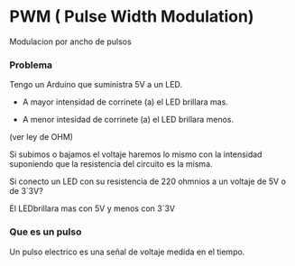 # PWM ( Pulse Width Modulation)
Modulacion por ancho de pulsos

### Problema

Tengo un Arduino que suministra 5V a un LED.

- A mayor intensidad de corrinete (a) el LED brillara mas.

- A menor intesidad de corrinete (a) el LED brillara menos.

(ver ley de OHM)

Si subimos o bajamos el voltaje haremos lo mismo con la intensidad suponiendo que la resistencia del circuito es la misma.

Si conecto un LED con su resistencia de 220 ohmnios a un voltaje de 5V o de 3´3V?

El LEDbrillara mas con 5V y menos con 3´3V

### Que es un pulso 

Un pulso electrico es una señal de voltaje medida en el tiempo.
